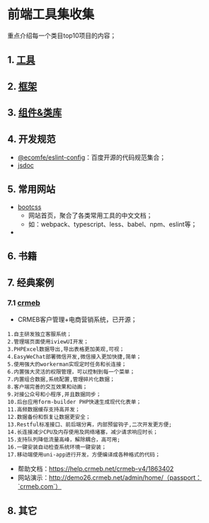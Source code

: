 # 前端工具集收集
重点介绍每一个类目top10项目的内容；

## 1. [工具](./1.工具.md)
## 2. [框架](./2.框架.md)
## 3. [组件&类库](./3.组件&类库.md)

## 4. 开发规范
* [@ecomfe/eslint-config](https://github.com/ecomfe/eslint-config)：百度开源的代码规范集合；
* [jsdoc](https://jsdoc.app/about-getting-started.html)

## 5. 常用网站
* [bootcss](https://www.bootcss.com/)
    * 网站首页，聚合了各类常用工具的中文文档；
    * 如：webpack、typescript、less、babel、npm、eslint等；
* 

## 6. 书籍

## 7. 经典案例
### 7.1 [crmeb](https://gitee.com/ZhongBangKeJi/CRMEB)
* CRMEB客户管理+电商营销系统，已开源；
>
    1.自主研发独立客服系统；
    2.管理端页面使用iviewUI开发；
    3.PHPExcel数据导出,导出表格更加美观,可视；
    4.EasyWeChat部署微信开发,微信接入更加快捷,简单；
    5.使用强大的workerman实现定时任务和长连接；
    6.内置强大灵活的权限管理，可以控制到每一个菜单；
    7.内置组合数据,系统配置,管理碎片化数据；
    8.客户端完善的交互效果和动画；
    9.对接公众号和小程序,并且数据同步；
    10.后台应用form-builder PHP快速生成现代化表单；
    11.高频数据缓存支持高并发；
    12.数据备份和恢复让数据更安全；
    13.Restful标准接口、前后端分离，内部预留钩子,二次开发更方便;
    14.长连接减少CPU及内存使用及网络堵塞，减少请求响应时长；
    15.支持队列降低流量高峰，解除耦合，高可用;
    16.一键安装自动检查系统环境一键安装；
    17.移动端使用uni-app进行开发，方便编译成各种格式的代码；

* 帮助文档：https://help.crmeb.net/crmeb-v4/1863402
* 网站演示：http://demo26.crmeb.net/admin/home/（passport：`crmeb.com`）

## 8. 其它
